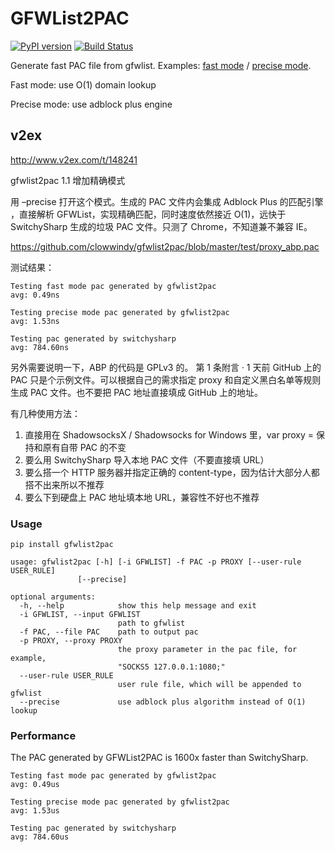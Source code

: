 GFWList2PAC
===========

[![PyPI version]][PyPI] [![Build Status]][Travis CI]

Generate fast PAC file from gfwlist. Examples: [fast mode] / [precise mode].

Fast mode: use O(1) domain lookup

Precise mode: use adblock plus engine

v2ex
----

http://www.v2ex.com/t/148241

gfwlist2pac 1.1 增加精确模式

用 –precise 打开这个模式。生成的 PAC 文件内会集成 Adblock Plus 的匹配引擎 ，直接解析 GFWList，实现精确匹配，同时速度依然接近 O(1)，远快于 SwitchySharp 生成的垃圾 PAC 文件。只测了 Chrome，不知道兼不兼容 IE。

https://github.com/clowwindy/gfwlist2pac/blob/master/test/proxy_abp.pac

测试结果：

    Testing fast mode pac generated by gfwlist2pac
    avg: 0.49ns
    
    Testing precise mode pac generated by gfwlist2pac
    avg: 1.53ns
    
    Testing pac generated by switchysharp
    avg: 784.60ns

另外需要说明一下，ABP 的代码是 GPLv3 的。
第 1 条附言  ·  1 天前
GitHub 上的 PAC 只是个示例文件。可以根据自己的需求指定 proxy 和自定义黑白名单等规则生成 PAC 文件。也不要把 PAC 地址直接填成 GitHub 上的地址。

有几种使用方法：

1. 直接用在 ShadowsocksX / Shadowsocks for Windows 里，var proxy = 保持和原有自带 PAC 的不变
2. 要么用 SwitchySharp 导入本地 PAC 文件（不要直接填 URL）
3. 要么搭一个 HTTP 服务器并指定正确的 content-type，因为估计大部分人都搭不出来所以不推荐
4. 要么下到硬盘上 PAC 地址填本地 URL，兼容性不好也不推荐


### Usage

    pip install gfwlist2pac
    
    usage: gfwlist2pac [-h] [-i GFWLIST] -f PAC -p PROXY [--user-rule USER_RULE]
                   [--precise]

    optional arguments:
      -h, --help            show this help message and exit
      -i GFWLIST, --input GFWLIST
                            path to gfwlist
      -f PAC, --file PAC    path to output pac
      -p PROXY, --proxy PROXY
                            the proxy parameter in the pac file, for example,
                            "SOCKS5 127.0.0.1:1080;"
      --user-rule USER_RULE
                            user rule file, which will be appended to gfwlist
      --precise             use adblock plus algorithm instead of O(1) lookup

### Performance

The PAC generated by GFWList2PAC is 1600x faster than SwitchySharp.

    Testing fast mode pac generated by gfwlist2pac
    avg: 0.49us

    Testing precise mode pac generated by gfwlist2pac
    avg: 1.53us

    Testing pac generated by switchysharp
    avg: 784.60us

[Build Status]: https://img.shields.io/travis/clowwindy/gfwlist2pac/master.svg?style=flat
[Travis CI]:    https://travis-ci.org/clowwindy/gfwlist2pac
[PyPI]:         https://pypi.python.org/pypi/gfwlist2pac
[PyPI version]: https://img.shields.io/pypi/v/gfwlist2pac.svg?style=flat
[fast mode]:    https://github.com/clowwindy/gfwlist2pac/blob/master/test/proxy.pac
[precise mode]: https://github.com/clowwindy/gfwlist2pac/blob/master/test/proxy_abp.pac
